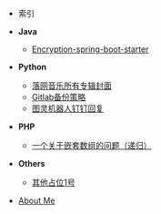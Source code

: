 - 索引
   
- **Java**

  - [Encryption-spring-boot-starter](https://github.com/Koooooo-7/encryption-spring-boot-starter)

- **Python**

  - [落网音乐所有专辑封面](code/python/落网音乐所有专辑封面.md)
  - [Gitlab备份策略](code/python/Gitlab等的备份策略.md)
  - [图灵机器人钉钉回复](code/python/图灵机器人钉钉回复.md)

- **PHP**

  - [一个关于嵌套数组的问题（递归）](code/php/V站新人首答.md)

- **Others**
  - [其他占位1号](code/python/落网音乐所有专辑封面.md)
  

- [About Me](README.md)


